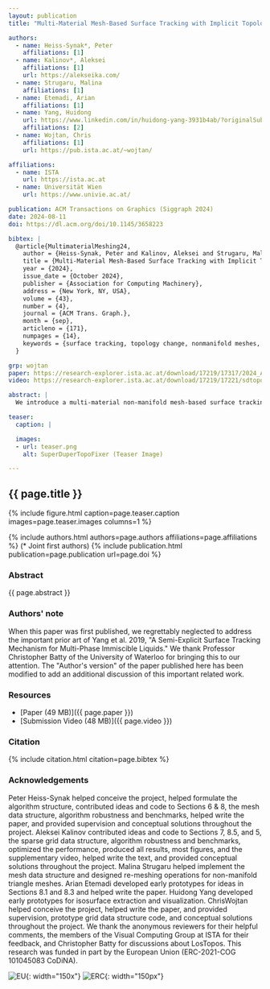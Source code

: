 ```yaml
---
layout: publication
title: "Multi-Material Mesh-Based Surface Tracking with Implicit Topology Changes"

authors:
  - name: Heiss-Synak*, Peter
    affiliations: [1]
  - name: Kalinov*, Aleksei
    affiliations: [1]
    url: https://alekseika.com/
  - name: Strugaru, Malina
    affiliations: [1]
  - name: Etemadi, Arian
    affiliations: [1]
  - name: Yang, Huidong
    url: https://www.linkedin.com/in/huidong-yang-3931b4ab/?originalSubdomain=at
    affiliations: [2]
  - name: Wojtan, Chris
    affiliations: [1]
    url: https://pub.ista.ac.at/~wojtan/

affiliations:
  - name: ISTA
    url: https://ista.ac.at
  - name: Universität Wien
    url: https://www.univie.ac.at/

publication: ACM Transactions on Graphics (Siggraph 2024)
date: 2024-08-11
doi: https://dl.acm.org/doi/10.1145/3658223

bibtex: |
  @article{MultimaterialMeshing24,
    author = {Heiss-Synak, Peter and Kalinov, Aleksei and Strugaru, Malina and Etemadi, Arian and Yang, Huidong and Wojtan, Chris},
    title = {Multi-Material Mesh-Based Surface Tracking with Implicit Topology Changes},
    year = {2024},
    issue_date = {October 2024},
    publisher = {Association for Computing Machinery},
    address = {New York, NY, USA},
    volume = {43},
    number = {4},
    journal = {ACM Trans. Graph.},
    month = {sep},
    articleno = {171},
    numpages = {14},
    keywords = {surface tracking, topology change, nonmanifold meshes, multi-material flows, solid modeling}
  }

grp: wojtan
paper: https://research-explorer.ista.ac.at/download/17219/17317/2024_ACMToG_HeissSynak.pdf
video: https://research-explorer.ista.ac.at/download/17219/17221/sdtopofixer_final.mp4

abstract: |
  We introduce a multi-material non-manifold mesh-based surface tracking algorithm that converts self-intersections into topological changes. Our algorithm generalizes prior work on manifold surface tracking with topological changes: it preserves surface features like mesh-based methods, and it robustly handles topological changes like level set methods. Our method also offers improved efficiency and robustness over the state of the art. We demonstrate the effectiveness of the approach on a range of examples, including complex soap film simulations with thousands of interacting bubbles, and boolean unions of non-manifold meshes consisting of millions of triangles.

teaser:
  caption: |

  images:
  - url: teaser.png
    alt: SuperDuperTopoFixer (Teaser Image)

---
```


## {{ page.title }}

{% include figure.html caption=page.teaser.caption images=page.teaser.images columns=1 %}

{% include authors.html authors=page.authors affiliations=page.affiliations %}
(* Joint first authors)
{% include publication.html publication=page.publication url=page.doi %}

### Abstract

{{ page.abstract }}

### Authors' note
When this paper was first published, we regrettably neglected to address the important prior art of Yang et al. 2019, "A Semi-Explicit Surface Tracking Mechanism for Multi-Phase Immiscible Liquids." We thank Professor Christopher Batty of the University of Waterloo for bringing this to our attention. The "Author's version" of the paper published here has been modified to add an additional discussion of this important related work.

### Resources

* [Paper (49 MB)]({{ page.paper }})
* [Submission Video (48 MB)]({{ page.video }})

### Citation

{% include citation.html citation=page.bibtex %}

### Acknowledgements
Peter Heiss-Synak helped conceive the project, helped formulate the algorithm structure, contributed ideas and code to Sections 6 & 8, the mesh data structure, algorithm robustness and benchmarks, helped write the paper, and provided supervision and conceptual solutions throughout the project. Aleksei Kalinov contributed ideas and code to Sections 7, 8.5, and 5, the sparse grid data structure, algorithm robustness and benchmarks, optimized the performance, produced all results, most figures, and the supplementary video, helped write the text, and provided conceptual solutions throughout the project. Malina Strugaru helped implement the mesh data structure and designed re-meshing operations for non-manifold triangle meshes. Arian Etemadi developed early prototypes for ideas in Sections 8.1 and 8.3 and helped write the paper. Huidong Yang developed early prototypes for isosurface extraction and visualization. ChrisWojtan helped conceive the project, helped write the paper, and provided supervision, prototype grid data structure code, and conceptual solutions throughout the project. We thank the anonymous reviewers for their helpful comments, the members of the Visual Computing Group at ISTA for their feedback, and Christopher Batty for discussions about LosTopos. This research was funded in part by the European Union (ERC-2021-COG 101045083 CoDiNA).

![EU](flag_yellow_low.jpg){: width="150x"}
![ERC](LOGO-ERC.jpg){: width="150px"}
